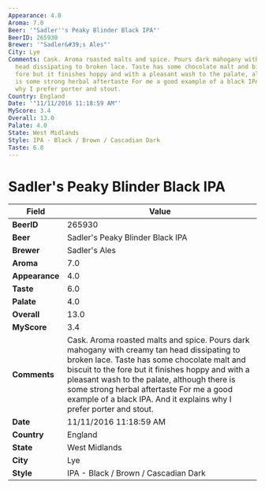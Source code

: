 ```yaml
---
Appearance: 4.0
Aroma: 7.0
Beer: '"Sadler''s Peaky Blinder Black IPA"'
BeerID: 265930
Brewer: '"Sadler&#39;s Ales"'
City: Lye
Comments: Cask. Aroma roasted malts and spice. Pours dark mahogany with creamy tan
  head dissipating to broken lace. Taste has some chocolate malt and biscuit to the
  fore but it finishes hoppy and with a pleasant wash to the palate, although there
  is some strong herbal aftertaste For me a good example of a black IPA. And it explains
  why I prefer porter and stout.
Country: England
Date: '"11/11/2016 11:18:59 AM"'
MyScore: 3.4
Overall: 13.0
Palate: 4.0
State: West Midlands
Style: IPA - Black / Brown / Cascadian Dark
Taste: 6.0
---
```


# Sadler's Peaky Blinder Black IPA

| Field         | Value |
|---------------|-------|
| **BeerID** | 265930 |
| **Beer** | Sadler's Peaky Blinder Black IPA |
| **Brewer** | Sadler&#39;s Ales |
| **Aroma** | 7.0 |
| **Appearance** | 4.0 |
| **Taste** | 6.0 |
| **Palate** | 4.0 |
| **Overall** | 13.0 |
| **MyScore** | 3.4 |
| **Comments** | Cask. Aroma roasted malts and spice. Pours dark mahogany with creamy tan head dissipating to broken lace. Taste has some chocolate malt and biscuit to the fore but it finishes hoppy and with a pleasant wash to the palate, although there is some strong herbal aftertaste For me a good example of a black IPA. And it explains why I prefer porter and stout. |
| **Date** | 11/11/2016 11:18:59 AM |
| **Country** | England |
| **State** | West Midlands |
| **City** | Lye |
| **Style** | IPA - Black / Brown / Cascadian Dark |
